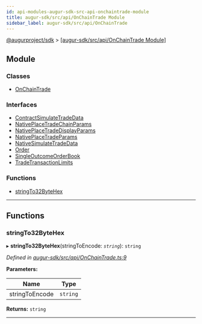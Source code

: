 ```yaml
---
id: api-modules-augur-sdk-src-api-onchaintrade-module
title: augur-sdk/src/api/OnChainTrade Module
sidebar_label: augur-sdk/src/api/OnChainTrade
---
```


[@augurproject/sdk](api-readme.md) > [[augur-sdk/src/api/OnChainTrade Module]](api-modules-augur-sdk-src-api-onchaintrade-module.md)

## Module

### Classes

* [OnChainTrade](api-classes-augur-sdk-src-api-onchaintrade-onchaintrade.md)

### Interfaces

* [ContractSimulateTradeData](api-interfaces-augur-sdk-src-api-onchaintrade-contractsimulatetradedata.md)
* [NativePlaceTradeChainParams](api-interfaces-augur-sdk-src-api-onchaintrade-nativeplacetradechainparams.md)
* [NativePlaceTradeDisplayParams](api-interfaces-augur-sdk-src-api-onchaintrade-nativeplacetradedisplayparams.md)
* [NativePlaceTradeParams](api-interfaces-augur-sdk-src-api-onchaintrade-nativeplacetradeparams.md)
* [NativeSimulateTradeData](api-interfaces-augur-sdk-src-api-onchaintrade-nativesimulatetradedata.md)
* [Order](api-interfaces-augur-sdk-src-api-onchaintrade-order.md)
* [SingleOutcomeOrderBook](api-interfaces-augur-sdk-src-api-onchaintrade-singleoutcomeorderbook.md)
* [TradeTransactionLimits](api-interfaces-augur-sdk-src-api-onchaintrade-tradetransactionlimits.md)

### Functions

* [stringTo32ByteHex](api-modules-augur-sdk-src-api-onchaintrade-module.md#stringto32bytehex)

---

## Functions

<a id="stringto32bytehex"></a>

###  stringTo32ByteHex

▸ **stringTo32ByteHex**(stringToEncode: *`string`*): `string`

*Defined in [augur-sdk/src/api/OnChainTrade.ts:9](https://github.com/AugurProject/augur/blob/304ca83772/packages/augur-sdk/src/api/OnChainTrade.ts#L9)*

**Parameters:**

| Name | Type |
| ------ | ------ |
| stringToEncode | `string` |

**Returns:** `string`

___

